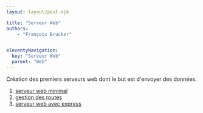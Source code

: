 ```yaml
---
layout: layout/post.njk

title: "Serveur Web"
authors:
    - "François Brucker"


eleventyNavigation:
  key: "Serveur Web"
  parent: "Web"
---
```


<!-- début résumé -->

Création des premiers serveurs web dont le but est d'envoyer des données.

<!-- fin résumé -->

1. [serveur web minimal](./minimal)
2. [gestion des routes](./routes)
3. [serveur web avec express](./serveur-web-express)
